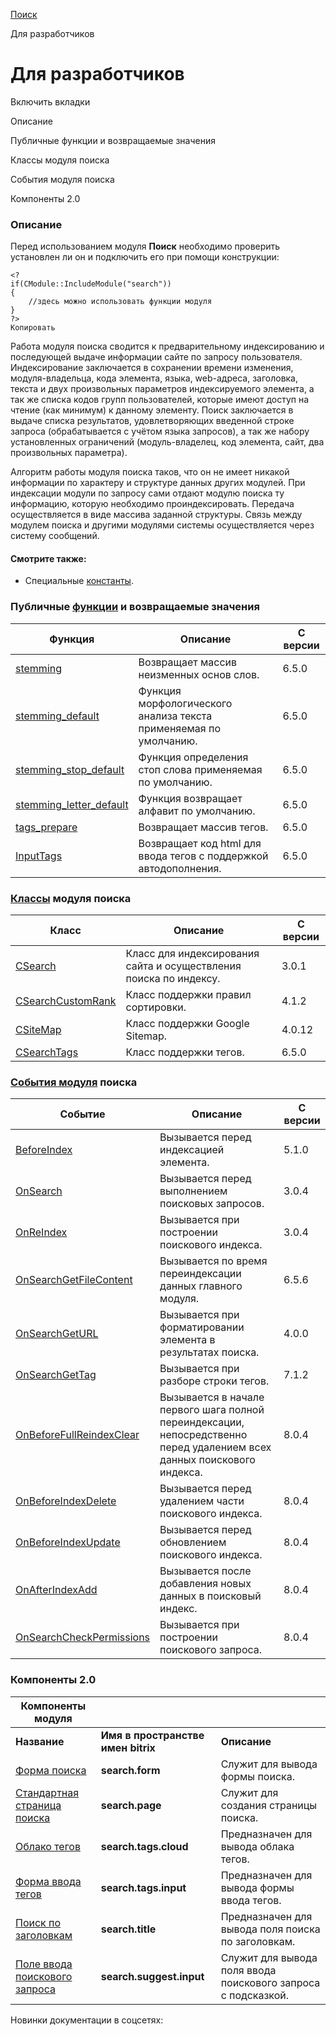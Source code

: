 [Поиск](/api_help/search/index.php)

Для разработчиков

Для разработчиков
=================

Включить вкладки

Описание

Публичные функции и возвращаемые значения

Классы модуля поиска

События модуля поиска

Компоненты 2.0

### Описание

Перед использованием модуля **Поиск** необходимо проверить установлен ли он и подключить его при помощи конструкции:

```
<?
if(CModule::IncludeModule("search"))
{
	//здесь можно использовать функции модуля
}
?>
Копировать
```

Работа модуля поиска сводится к предварительному индексированию и последующей выдаче информации сайте по запросу пользователя. Индексирование заключается в сохранении времени изменения, модуля-владельца, кода элемента, языка, web-адреса, заголовка, текста и двух произвольных параметров индексируемого элемента, а так же списка кодов групп пользователей, которые имеют доступ на чтение (как минимум) к данному элементу. Поиск заключается в выдаче списка результатов, удовлетворяющих введенной строке запроса (обрабатывается с учётом языка запросов), а так же набору установленных ограничений (модуль-владелец, код элемента, сайт, два произвольных параметра).

Алгоритм работы модуля поиска таков, что он не имеет никакой информации по характеру и структуре данных других модулей. При индексации модули по запросу сами отдают модулю поиска ту информацию, которую необходимо проиндексировать. Передача осуществляется в виде массива заданной структуры. Связь между модулем поиска и другими модулями системы осуществляется через систему сообщений.

#### Смотрите также:

* Специальные [константы](/api_help/search/constants.php).

### Публичные [функции](/api_help/search/functions/index.php) и возвращаемые значения

| Функция | Описание | С версии |
| --- | --- | --- |
| [stemming](/api_help/search/functions/stemming.php) | Возвращает массив неизменных основ слов. | 6.5.0 |
| [stemming\_default](/api_help/search/functions/stemming_default.php) | Функция морфологического анализа текста применяемая по умолчанию. | 6.5.0 |
| [stemming\_stop\_default](/api_help/search/functions/stemming_stop_default.php) | Функция определения стоп слова применяемая по умолчанию. | 6.5.0 |
| [stemming\_letter\_default](/api_help/search/functions/stemming_letter_default.php) | Функция возвращает алфавит по умолчанию. | 6.5.0 |
| [tags\_prepare](/api_help/search/functions/tags_prepare.php) | Возвращает массив тегов. | 6.5.0 |
| [InputTags](/api_help/search/functions/inputtags.php) | Возвращает код html для ввода тегов с поддержкой автодополнения. | 6.5.0 |

### [Классы](/api_help/search/classes/index.php) модуля поиска

| Класс | Описание | С версии |
| --- | --- | --- |
| [CSearch](/api_help/search/classes/csearch/index.php) | Класс для индексирования сайта и осуществления поиска по индексу. | 3.0.1 |
| [CSearchCustomRank](/api_help/search/classes/csearchcustomrank/fields.php) | Класс поддержки правил сортировки. | 4.1.2 |
| [CSiteMap](/api_help/search/classes/csitemap/index.php) | Класс поддержки Google Sitemap. | 4.0.12 |
| [CSearchTags](/api_help/search/classes/csearchtags/index.php) | Класс поддержки тегов. | 6.5.0 |

### [События модуля](/api_help/search/events/index.php) поиска

| Событие | Описание | С версии |
| --- | --- | --- |
| [BeforeIndex](/api_help/search/events/beforeindex.php) | Вызывается перед индексацией элемента. | 5.1.0 |
| [OnSearch](/api_help/search/events/onsearch.php) | Вызывается перед выполнением поисковых запросов. | 3.0.4 |
| [OnReIndex](/api_help/search/events/onreindex.php) | Вызывается при построении поискового индекса. | 3.0.4 |
| [OnSearchGetFileContent](/api_help/search/events/onsearchgetfilecontent.php) | Вызывается по время переиндексации данных главного модуля. | 6.5.6 |
| [OnSearchGetURL](/api_help/search/events/onsearchgeturl.php) | Вызывается при форматировании элемента в результатах поиска. | 4.0.0 |
| [OnSearchGetTag](/api_help/search/events/onsearchgettag.php) | Вызывается при разборе строки тегов. | 7.1.2 |
| [OnBeforeFullReindexClear](/api_help/search/events/onbeforefullreindexclear.php) | Вызывается в начале первого шага полной переиндексации, непосредственно перед удалением всех данных поискового индекса. | 8.0.4 |
| [OnBeforeIndexDelete](/api_help/search/events/onbeforeindexdelete.php) | Вызывается перед удалением части поискового индекса. | 8.0.4 |
| [OnBeforeIndexUpdate](/api_help/search/events/onbeforeindexupdate.php) | Вызывается перед обновлением поискового индекса. | 8.0.4 |
| [OnAfterIndexAdd](/api_help/search/events/onafterindexadd.php) | Вызывается после добавления новых данных в поисковый индекс. | 8.0.4 |
| [OnSearchCheckPermissions](/api_help/search/events/onsearchcheckpermissions.php) | Вызывается при построении поискового запроса. | 8.0.4 |

### Компоненты 2.0

| **Компоненты модуля** | | |
| --- | --- | --- |
| **Название** | **Имя в пространстве имен bitrix** | **Описание** |
| [Форма поиска](https://dev.1c-bitrix.ru/user_help/components/sluzhebnie/search/search_form.php) | **search.form** | Служит для вывода формы поиска. |
| [Стандартная страница поиска](https://dev.1c-bitrix.ru/user_help/components/sluzhebnie/search/search_page.php) | **search.page** | Служит для создания страницы поиска. |
| [Облако тегов](https://dev.1c-bitrix.ru/user_help/components/sluzhebnie/search/search_tags_cloud.php) | **search.tags.cloud** | Предназначен для вывода облака тегов. |
| [Форма ввода тегов](https://dev.1c-bitrix.ru/user_help/components/sluzhebnie/search/search_tags_input.php) | **search.tags.input** | Предназначен для вывода формы ввода тегов. |
| [Поиск по заголовкам](https://dev.1c-bitrix.ru/user_help/components/sluzhebnie/search/search_title.php) | **search.title** | Предназначен для вывода поля поиска по заголовкам. |
| [Поле ввода поискового запроса](https://dev.1c-bitrix.ru/user_help/components/sluzhebnie/search/search_suggest_input.php) | **search.suggest.input** | Cлужит для вывода поля ввода поискового запроса с подсказкой. |

Новинки документации в соцсетях: